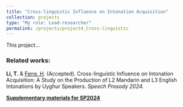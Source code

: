 ```yaml
---
title: "Cross-linguistic Influence on Intonation Acquisition"
collection: projects
type: "My role: Lead-researcher"
permalink: /projects/project4_Cross-linguistic
---
```

This project...


### Related works:

**Li, T.** & [Feng, H](http://tjusfl.tju.edu.cn/info/1178/3038.htm). (Accepted). Cross-linguistic Influence on Intonation Acquisition: A Study on the Production of L2 Mandarin and L3 English Intonations by Uyghur Speakers. _Speech Prosody 2024._

[**Supplementary materials for SP2024**](https://litonglinguistics.github.io/files/SupplementaryMaterialsSP2024.pdf )


